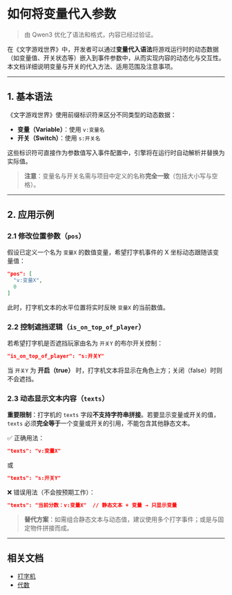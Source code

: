# 如何将变量代入参数

> 由 Qwen3 优化了语法和格式，内容已经过验证。

在《文字游戏世界》中，开发者可以通过**变量代入语法**将游戏运行时的动态数据（如变量值、开关状态等）嵌入到事件参数中，从而实现内容的动态化与交互性。本文档详细说明变量与开关的代入方法、适用范围及注意事项。

---

## 1. 基本语法

《文字游戏世界》使用前缀标识符来区分不同类型的动态数据：

- **变量（Variable）**：使用 `v:变量名`  
- **开关（Switch）**：使用 `s:开关名`

这些标识符可直接作为参数值写入事件配置中，引擎将在运行时自动解析并替换为实际值。

> **注意**：变量名与开关名需与项目中定义的名称**完全一致**（包括大小写与空格）。

---

## 2. 应用示例

### 2.1 修改位置参数（`pos`）

假设已定义一个名为 `变量X` 的数值变量，希望打字机事件的 X 坐标动态跟随该变量值：

```json
"pos": [
  "v:变量X",
  0
]
```

此时，打字机文本的水平位置将实时反映 `变量X` 的当前数值。

### 2.2 控制遮挡逻辑（`is_on_top_of_player`）

若希望打字机是否遮挡玩家由名为 `开关Y` 的布尔开关控制：

```json
"is_on_top_of_player": "s:开关Y"
```

当 `开关Y` 为 **开启（true）** 时，打字机文本将显示在角色上方；关闭（false）时则不会遮挡。

### 2.3 动态显示文本内容（`texts`）

**重要限制**：打字机的 `texts` 字段**不支持字符串拼接**。若要显示变量或开关的值，`texts` 必须**完全等于**一个变量或开关的引用，不能包含其他静态文本。

✅ 正确用法：
```json
"texts": "v:变量X"
```
或
```json
"texts": "s:开关Y"
```

❌ 错误用法（不会按预期工作）：
```json
"texts": "当前分数：v:变量X"  // 静态文本 + 变量 → 只显示变量
```

> **替代方案**：如需组合静态文本与动态值，建议使用多个打字事件；或是与固定物件拼接而成。

---

## 相关文档

- [打字机](../events/打字机.md)
- [代数](../events/打字机.md)